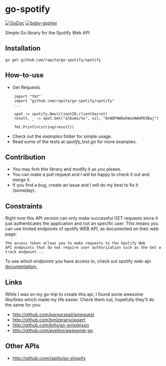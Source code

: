 go-spotify
==========

[![GoDoc](https://godoc.org/github.com/rapito/go-spotify/spotify?status.svg)](https://godoc.org/github.com/rapito/go-spotify/spotify)  [![baby-gopher](https://raw.github.com/drnic/babygopher-site/gh-pages/images/babygopher-logo-small.png)](http://www.babygopher.org)

Simple Go library for the Spotify Web API


Installation
------------
```
go get github.com/rapito/go-spotify/spotify
```

How-to-use
----------

- Get Requests

```
    import "fmt"
    import "github.com/rapito/go-spotify/spotify"
    ...
    
    spot := spotify.New(clientID,clientSecret)
    result, _ := spot.Get("albums/%s", nil, "0sNOF9WDwhWunNAHPD3Baj")
    
    fmt.Println(string(result))
```

- Check out the *examples* folder for simple usage.
- Read some of the tests at *spotify_test.go* for more examples.

Contribution
------------
 
 - You may fork this library and modify it as you please.
 - You can make a pull request and I will be happy to check it out and merge it.
 - If you find a bug, create an issue and I will do my best to fix it (someday). 

Constraints
-------------

Right now this API version can only make successful GET requests since 
it just authenticates the application and not an specific user. 
This means you can use limited endpoints of spotify WEB API, as 
documented on their web page:

```
The access token allows you to make requests to the Spotify Web 
API endpoints that do not require user authorization such as the Get a 
track endpoint...
```

To see which endpoints you have access to, check out spotify web-api 
[documentation.](https://developer.spotify.com/web-api/)

Links
-----

While I was on my *go-trip* to create this api, I found some awesome libs/links which made 
my life easier.
Check them out, hopefully they'll do the same for you:
 
 - http://github.com/parnurzeal/gorequest
 - http://github.com/bmizerany/assert
 - http://github.com/bitly/go-simplejson
 - http://github.com/avelino/awesome-go
 
 Other APIs
 ----------
 
 - http://github.com/rapito/go-shopify
 
 
